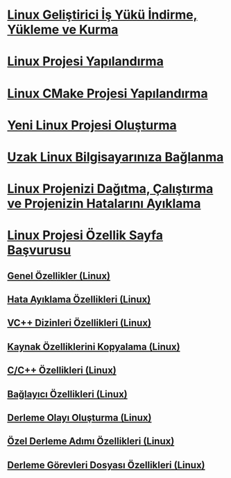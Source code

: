 # [Linux Geliştirici İş Yükü İndirme, Yükleme ve Kurma](download-install-and-setup-the-linux-development-workload.md)
# [Linux Projesi Yapılandırma](configure-a-linux-project.md)
# [Linux CMake Projesi Yapılandırma](cmake-linux-project.md)
# [Yeni Linux Projesi Oluşturma](create-a-new-linux-project.md)
# [Uzak Linux Bilgisayarınıza Bağlanma](connect-to-your-remote-linux-computer.md)
# [Linux Projenizi Dağıtma, Çalıştırma ve Projenizin Hatalarını Ayıklama](deploy-run-and-debug-your-linux-project.md)
# [Linux Projesi Özellik Sayfa Başvurusu](prop-pages-linux.md)
## [Genel Özellikler (Linux)](prop-pages/general-linux.md)
## [Hata Ayıklama Özellikleri (Linux)](prop-pages/debugging-linux.md)
## [VC++ Dizinleri Özellikleri (Linux)](prop-pages/directories-linux.md)
## [Kaynak Özelliklerini Kopyalama (Linux)](prop-pages/copy-sources-project.md)
## [C/C++ Özellikleri (Linux)](prop-pages/c-cpp-linux.md)
## [Bağlayıcı Özellikleri (Linux)](prop-pages/linker-linux.md)
## [Derleme Olayı Oluşturma (Linux)](prop-pages/build-events-linux.md)
## [Özel Derleme Adımı Özellikleri (Linux)](prop-pages/custom-build-step-linux.md) 
## [Derleme Görevleri Dosyası Özellikleri (Linux)](prop-pages/makefile-linux.md)